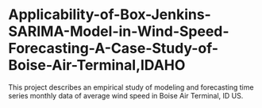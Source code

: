 # Applicability-of-Box-Jenkins-SARIMA-Model-in-Wind-Speed-Forecasting-A-Case-Study-of-Boise-Air-Terminal,IDAHO
This project describes an empirical study of modeling and forecasting time series monthly data of average wind speed in Boise Air Terminal, ID US.
